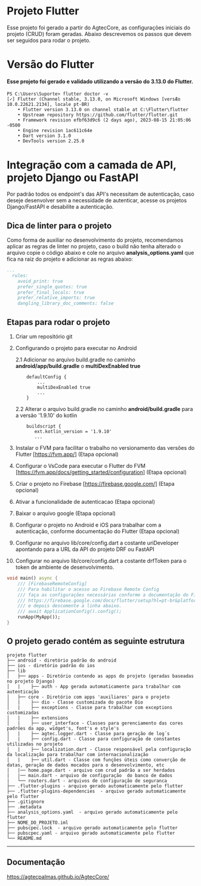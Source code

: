 # Projeto Flutter

Esse projeto foi gerado a partir do AgtecCore, as configurações iniciais do projeto (CRUD) foram geradas.
Abaixo descrevemos os passos que devem ser seguidos para rodar o projeto.

# Versão do Flutter

#### Esse projeto foi gerado e validado utilizando a versão do 3.13.0 do Flutter.
```code
PS C:\Users\Suporte> flutter doctor -v
[✓] Flutter (Channel stable, 3.13.0, on Microsoft Windows [versÆo 10.0.22621.2134], locale pt-BR)
    • Flutter version 3.13.0 on channel stable at C:\Flutter\flutter
    • Upstream repository https://github.com/flutter/flutter.git
    • Framework revision efbf63d9c6 (2 days ago), 2023-08-15 21:05:06 -0500
    • Engine revision 1ac611c64e
    • Dart version 3.1.0
    • DevTools version 2.25.0
```
# Integração com a camada de API, projeto Django ou FastAPI

Por padrão todos os endpoint's das API's necessitam de autenticação, caso 
deseje desenvolver sem a necessidade de autenticar, acesse os projetos Django/FastAPI e desabilite a autenticação.

## Dica de linter para o projeto

Como forma de auxiliar no desenvolvimento do projeto, recomendamos aplicar as regras de linter no projeto, caso o build não tenha alterado o arquivo copie o código abaixo e cole no arquivo **analysis_options.yaml** que fica na raiz do projeto e adicionar as regras abaixo:

```yaml
...
  rules:
    avoid_print: true
    prefer_single_quotes: true
    prefer_final_locals: true
    prefer_relative_imports: true
    dangling_library_doc_comments: false
```

## Etapas para rodar o projeto

1. Criar um repositório git
2. Configurando o projeto para executar no Android 
    
    2.1 Adicionar no arquivo build.gradle no caminho **android/app/build.gradle** o **multiDexEnabled true**
    ```code
        defaultConfig {
            ...
            multiDexEnabled true 
            ...
        }
    ```

    2.2 Alterar o arquivo build.gradle no caminho **android/build.gradle** para a versão '1.9.10' do kotlin
    ```code
        buildscript {
           ext.kotlin_version = '1.9.10'
           ...
    ```

1. Instalar o FVM para facilitar o trabalho no versionamento das versões do Flutter [https://fvm.app/] (Etapa opcional)
2. Configurar o VsCode para executar o Flutter do FVM [https://fvm.app/docs/getting_started/configuration] (Etapa opcional)
3. Criar o projeto no Firebase [https://firebase.google.com/] (Etapa opcional)
4. Ativar a funcionalidade de autenticacao (Etapa opcional)
5. Baixar o arquivo google (Etapa opcional)
6. Configurar o projeto no Android e iOS para trabalhar com a autenticação, conforme documentação do Flutter (Etapa opcional)
7. Configurar no arquivo lib/core/config.dart a costante uriDeveloper apontando para a URL da API do projeto DRF ou FastAPI
8. Configurar no arquivo lib/core/config.dart a costante drfToken para o token de ambiente de desenvolvimento.

```dart
void main() async {
    /// [FirebaseRemoteConfig]
    /// Para habilitar o acesso ao Firebase Remote Config
    /// faça as configurações necessárias conforme a documentação do Firebase,
    /// https://firebase.google.com/docs/flutter/setup?hl=pt-br&platform=ios
    /// e depois descomente a linha abaixo.
    /// await ApplicationConfig().config();
    runApp(MyApp());
}
```

## O projeto gerado contém as seguinte estrutura

```code
projeto flutter
├── android - diretório padrão do android
├── ios - diretório padrão do ios
├── lib
│   ├── apps - Diretório contendo as apps do projeto (geradas baseadas no projeto Django)
│   |    ├── auth - App gerada automaticamente para trabalhar com autenticação
│   ├── core - Diretório com apps 'auxiliares' para o projeto
│   |    ├── dio - Classe customizada do pacote Dio
│   |    ├── exceptions - Classe para trabalhar com exceptions customizadas
│   |    ├── extensions
│   |    ├── user_interface - Classes para gerenciamento das cores padrões da app, widget's, font's e style's
│   |    ├── agtec.logger.dart - Classe para geração de log´s
│   |    ├── config.dart - Classe para configuração de constantes utilizadas no projeto
│   |    ├── localization.dart - Classe responsável pela configuração da localização para trabalhar com internacionalização
│   |    ├── util.dart - Classe com funções úteis como converção de datas, geração de dados mocados para o desenvolvimento, etc
│   |── home.page.dart - arquivo com crud padrão a ser herdados
|   |── main.dart - arquivo de configuração  do banco de dados
|   └── routers.dart - arquivos de configuração de seguranca
├── .flutter-plugins - arquivo gerado automaticamente pelo flutter
├── .flutter-plugins-dependencies  - arquivo gerado automaticamente pelo flutter
├── .gitignore
├── .metadata
├── analysis_options.yaml  - arquivo gerado automaticamente pelo flutter
├── NOME_DO_PROJETO.iml
├── pubscpec.lock  - arquivo gerado automaticamente pelo flutter
├── pubscpec.yaml - arquivo gerado automaticamente pelo flutter
└── README.md

```

----

## Documentação

<https://agtecpalmas.github.io/AgtecCore/>
